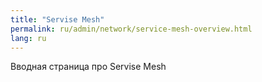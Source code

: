 ```yaml
---
title: "Servise Mesh"
permalink: ru/admin/network/service-mesh-overview.html
lang: ru
---
```


Вводная страница про Servise Mesh
